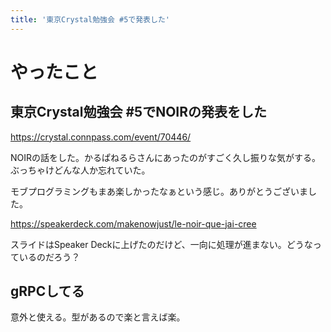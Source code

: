 ```yaml
---
title: '東京Crystal勉強会 #5で発表した'
---
```


# やったこと

## 東京Crystal勉強会 #5でNOIRの発表をした

https://crystal.connpass.com/event/70446/

NOIRの話をした。かるぱねるらさんにあったのがすごく久し振りな気がする。ぶっちゃけどんな人か忘れていた。

モブプログラミングもまあ楽しかったなぁという感じ。ありがとうございました。

https://speakerdeck.com/makenowjust/le-noir-que-jai-cree

スライドはSpeaker Deckに上げたのだけど、一向に処理が進まない。どうなっているのだろう？

## gRPCしてる

意外と使える。型があるので楽と言えば楽。
